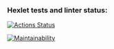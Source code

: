 ### Hexlet tests and linter status:
[![Actions Status](https://github.com/LerTat/js-starter-project-44/actions/workflows/hexlet-check.yml/badge.svg)](https://github.com/LerTat/js-starter-project-44/actions)

[![Maintainability](https://api.codeclimate.com/v1/badges/285af81507ae0b084c74/maintainability)](https://codeclimate.com/github/LerTat/js-starter-project-44/maintainability)
